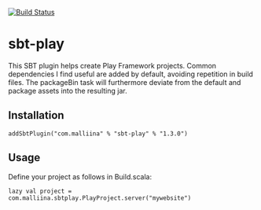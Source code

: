 [![Build Status](https://travis-ci.org/malliina/sbt-play.svg?branch=master)](https://travis-ci.org/malliina/sbt-play)

# sbt-play

This SBT plugin helps create Play Framework projects. Common dependencies I 
find useful are added by default, avoiding repetition in build files. The 
packageBin task will furthermore deviate from the default and package assets 
into the resulting jar.

## Installation

    addSbtPlugin("com.malliina" % "sbt-play" % "1.3.0")

## Usage

Define your project as follows in Build.scala:

    lazy val project = com.malliina.sbtplay.PlayProject.server("mywebsite")
